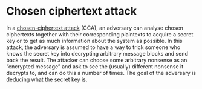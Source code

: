 # Chosen ciphertext attack

In a [chosen-ciphertext attack](red-crypt:docs/attacks/ciphertext) (CCA), an adversary can analyse chosen ciphertexts 
together with their corresponding plaintexts to acquire a secret key 
or to get as much information about the system as possible. In this attack, the adversary is assumed to have a way to 
trick someone who knows the secret key into decrypting arbitrary message blocks and send back the result. The attacker 
can choose some arbitrary nonsense as an “encrypted message” and ask to see the (usually) different nonsense it decrypts 
to, and can do this a number of times. The goal of the adversary is deducing what the secret key is.


